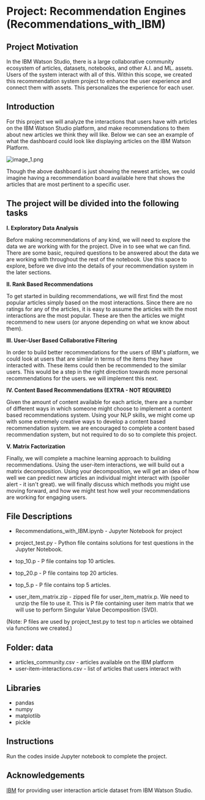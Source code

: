 # Project: Recommendation Engines (Recommendations_with_IBM)

## Project Motivation

In the IBM Watson Studio, there is a large collaborative community ecosystem of articles, datasets, notebooks, and other A.I. and ML. assets. Users of the system interact with all of this. Within this scope, we created this recommendation system project to enhance the user experience and connect them with assets. This personalizes the experience for each user.

## Introduction
For this project we will analyze the interactions that users have with articles on the IBM Watson Studio platform, and make recommendations to them about new articles we think they will like. Below we can see an example of what the dashboard could look like displaying articles on the IBM Watson Platform.

![image_1.png](/../main/Recommendation_Engines/image_1.png)

Though the above dashboard is just showing the newest articles, we could imagine having a recommendation board available here that shows the articles that are most pertinent to a specific user.

## The project will be divided into the following tasks
**I. Exploratory Data Analysis**

Before making recommendations of any kind, we will need to explore the data we are working with for the project. Dive in to see what we can find. There are some basic, required questions to be answered about the data we are working with throughout the rest of the notebook. Use this space to explore, before we dive into the details of your recommendation system in the later sections.

**II. Rank Based Recommendations**

To get started in building recommendations, we will first find the most popular articles simply based on the most interactions. Since there are no ratings for any of the articles, it is easy to assume the articles with the most interactions are the most popular. These are then the articles we might recommend to new users (or anyone depending on what we know about them).

**III. User-User Based Collaborative Filtering**

In order to build better recommendations for the users of IBM's platform, we could look at users that are similar in terms of the items they have interacted with. These items could then be recommended to the similar users. This would be a step in the right direction towards more personal recommendations for the users. we will implement this next.

**IV. Content Based Recommendations (EXTRA - NOT REQUIRED)**

Given the amount of content available for each article, there are a number of different ways in which someone might choose to implement a content based recommendations system. Using your NLP skills, we might come up with some extremely creative ways to develop a content based recommendation system. we are encouraged to complete a content based recommendation system, but not required to do so to complete this project.

**V. Matrix Factorization**

Finally, we will complete a machine learning approach to building recommendations. Using the user-item interactions, we will build out a matrix decomposition. Using your decomposition, we will get an idea of how well we can predict new articles an individual might interact with (spoiler alert - it isn't great). we will finally discuss which methods you might use moving forward, and how we might test how well your recommendations are working for engaging users.

## File Descriptions
- Recommendations_with_IBM.ipynb - Jupyter Notebook for project
- project_test.py - Python file contains solutions for test questions in the Jupyter Notebook.

- top_10.p - P file contains top 10 articles.
- top_20.p - P file contains top 20 articles.
- top_5.p - P file contains top 5 articles.
- user_item_matrix.zip - zipped file for user_item_matrix.p. We need to unzip the file to use it. This is P file containing user item matrix that we will use to perform Singular Value Decomposition (SVD).

(Note: P files are used by project_test.py to test top n articles we obtained via functions we created.)

## Folder: data
- articles_community.csv - articles available on the IBM platform
- user-item-interactions.csv - list of articles that users interact with

## Libraries
- pandas 
- numpy
- matplotlib 
- pickle

## Instructions
Run the codes inside Jupyter notebook to complete the project.

## Acknowledgements
[IBM](https://www.ibm.com/us-en/) for providing user interaction article dataset from IBM Watson Studio.

